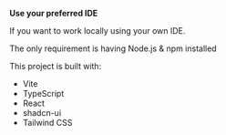 

**Use your preferred IDE**

If you want to work locally using your own IDE.

The only requirement is having Node.js & npm installed

This project is built with:

- Vite
- TypeScript
- React
- shadcn-ui
- Tailwind CSS

